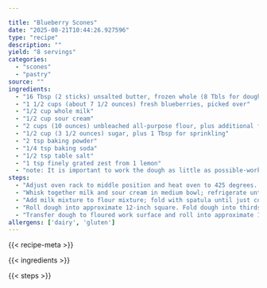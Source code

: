 ```yaml
---

title: "Blueberry Scones"
date: "2025-08-21T10:44:26.927596"
type: "recipe"
description: ""
yield: "8 servings"
categories:
  - "scones"
  - "pastry"
source: ""
ingredients:
  - "16 Tbsp (2 sticks) unsalted butter, frozen whole (8 Tbls for dough)"
  - "1 1/2 cups (about 7 1/2 ounces) fresh blueberries, picked over"
  - "1/2 cup whole milk"
  - "1/2 cup sour cream"
  - "2 cups (10 ounces) unbleached all-purpose flour, plus additional for work surface"
  - "1/2 cup (3 1/2 ounces) sugar, plus 1 Tbsp for sprinkling"
  - "2 tsp baking powder"
  - "1/4 tsp baking soda"
  - "1/2 tsp table salt"
  - "1 tsp finely grated zest from 1 lemon"
  - "note: It is important to work the dough as little as possible-work quickly and knead and fold the dough only the number of times called for. The butter should be frozen solid before grating. In hot or humid environments, chill the flour mixture and workbowls before use. While the recipe calls for 2 whole sticks of butter, only 10 Tbsp are actually used (see step 1). If fresh berries are unavailable, an equal amount of frozen berries (do not defrost) can be substituted. An equal amount of raspberries, blackberries, or strawberries can be used in place of the blueberries. Cut larger berries into 1/4 to 1/2-inch pieces before incorporating. Refrigerate or freeze leftover scones, wrapped in foil, in an airtight container. To serve, remove foil and place scones on a baking sheet in a 375-degree oven. Heat until warmed through and recrisped, 8 to 10 minutes if refrigerated, 16 to 20 minutes if frozen. TO MAKE IN ADVANCE-Mix the dough, cut the scones, place them on a parchment-lined baking sheet, and refrigerate them overnight. To bake scones, heat oven to 425 degrees, then follow the directions from step 6. For frozen scones, heat oven to 375 degrees, follow directions from step 6, and extend cooking time to 25 to 30 minutes."
steps:
  - "Adjust oven rack to middle position and heat oven to 425 degrees. Score and remove half of wrapper from each stick of frozen butter. Grate unwrapped ends on large holes of box grater (you should grate total of 8 Tbs). Place grated butter in freezer until needed. Melt 2 Tbsp of remaining ungrated butter and set aside. Save remaining 6 Tbsp butter for another use. Place blueberries in freezer until needed."
  - "Whisk together milk and sour cream in medium bowl; refrigerate until needed. Whisk flour, 1/2 cup sugar, baking powder, baking soda, salt, and lemon zest in medium bowl. Add frozen butter to flour mixture and toss with fingers until thoroughly coated."
  - "Add milk mixture to flour mixture; fold with spatula until just combined. With rubber spatula, transfer dough to liberally floured work surface. Dust surface of dough with flour; with floured hands, knead dough 6 to 8 times, until it just holds together in ragged ball, adding flour as needed to prevent sticking."
  - "Roll dough into approximate 12-inch square. Fold dough into thirds like a business letter, using bench scraper or metal spatula to release dough if it sticks to countertop. Lift short ends of dough and fold into thirds again to form approximate 4-inch square. Transfer dough to plate lightly dusted with flour and chill in freezer 5 minutes."
  - "Transfer dough to floured work surface and roll into approximate 12-inch square again. Sprinkle blueberries evenly over surface of dough, then press down so they are slightly embedded in dough. Using bench scraper or metal spatula, loosen dough from work surface. Roll dough, pressing to form tight log. Lay seam-side down and press log into 12 by 4-inch rectangle. Using sharp, floured knife, cut rectangle crosswise into 4 equal rectangles. Cut each rectangle diagonally to form 2 triangles and transfer to parchment-lined baking sheet."
allergens: ['dairy', 'gluten']
---
```


{{< recipe-meta >}}

{{< ingredients >}}

{{< steps >}}

